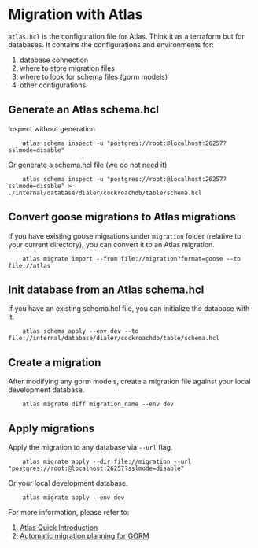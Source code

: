 # Migration with Atlas

`atlas.hcl` is the configuration file for Atlas.
Think it as a terraform but for databases.
It contains the configurations and environments for:
1. database connection
2. where to store migration files
3. where to look for schema files (gorm models)
4. other configurations

## Generate an Atlas schema.hcl
Inspect without generation
```
    atlas schema inspect -u "postgres://root:@localhost:26257?sslmode=disable"
```
Or generate a schema.hcl file (we do not need it)
```
    atlas schema inspect -u "postgres://root:@localhost:26257?sslmode=disable" > ./internal/database/dialer/cockroachdb/table/schema.hcl
```

## Convert goose migrations to Atlas migrations
If you have existing goose migrations under `migration` folder (relative to your current directory), you can convert it to an Atlas migration.
```
    atlas migrate import --from file://migration?format=goose --to file://atlas
```

## Init database from an Atlas schema.hcl
If you have an existing schema.hcl file, you can initialize the database with it.
```
    atlas schema apply --env dev --to file://internal/database/dialer/cockroachdb/table/schema.hcl
```

## Create a migration
After modifying any gorm models, create a migration file against your local development database.
```
    atlas migrate diff migration_name --env dev
```

## Apply migrations
Apply the migration to any database via `--url` flag.
```
    atlas migrate apply --dir file://migration --url "postgres://root:@localhost:26257?sslmode=disable"
```

Or your local development database.
```
    atlas migrate apply --env dev
```

For more information, please refer to:
1. [Atlas Quick Introduction](https://atlasgo.io/getting-started/)
2. [Automatic migration planning for GORM](https://atlasgo.io/guides/orms/gorm)
